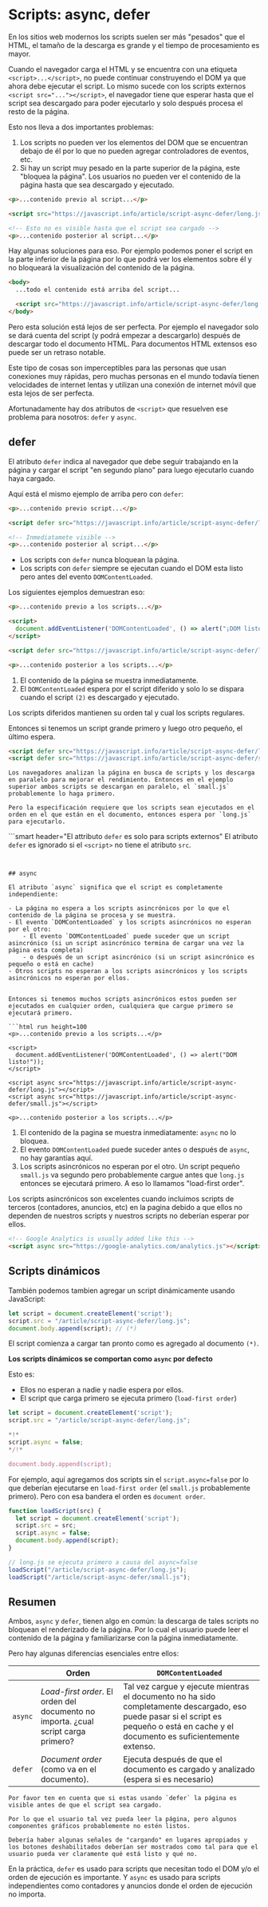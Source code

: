 
# Scripts: async, defer

En los sitios web modernos los scripts suelen ser más "pesados" que el HTML, el tamaño de la descarga es grande y el tiempo de procesamiento es mayor.

Cuando el navegador carga el HTML y se encuentra con una etiqueta `<script>...</script>`, no puede continuar construyendo el DOM ya que ahora debe ejecutar el script. Lo mismo sucede con los scripts externos `<script src="..."></script>`, el navegador tiene que esperar hasta que el script sea descargado para poder ejecutarlo y solo después procesa el resto de la página.   

Esto nos lleva a dos importantes problemas:

1. Los scripts no pueden ver los elementos del DOM que se encuentran debajo de él por lo que no pueden agregar controladores de eventos, etc.
2. Si hay un script muy pesado en la parte superior de la página, este "bloquea la página". Los usuarios no pueden ver el contenido de la página hasta que sea descargado y ejecutado.

```html run height=100
<p>...contenido previo al script...</p>

<script src="https://javascript.info/article/script-async-defer/long.js?speed=1"></script>

<!-- Esto no es visible hasta que el script sea cargado -->
<p>...contenido posterior al script...</p>
```

Hay algunas soluciones para eso. Por ejemplo podemos poner el script en la parte inferior de la página por lo que podrá ver los elementos sobre él y no bloqueará la visualización del contenido de la página.

```html
<body>
  ...todo el contenido está arriba del script...

  <script src="https://javascript.info/article/script-async-defer/long.js?speed=1"></script>
</body>
```

Pero esta solución está lejos de ser perfecta. Por ejemplo el navegador solo se dará cuenta del script (y podrá empezar a descargarlo) después de descargar todo el documento HTML. Para documentos HTML extensos eso puede ser un retraso notable.

Este tipo de cosas son imperceptibles para las personas que usan conexiones muy rápidas, pero muchas personas en el mundo todavía tienen velocidades de internet lentas y utilizan una conexión de internet móvil que esta lejos de ser perfecta.

Afortunadamente hay dos atributos de `<script>` que resuelven ese problema para nosotros: `defer` y `async`.

## defer

El atributo `defer` indica al navegador que debe seguir trabajando en la página y cargar el script "en segundo plano" para luego ejecutarlo cuando haya cargado.

Aquí está el mismo ejemplo de arriba pero con `defer`:

```html run height=100
<p>...contenido previo script...</p>

<script defer src="https://javascript.info/article/script-async-defer/long.js?speed=1"></script>

<!-- Inmediatamete visible -->
<p>...contenido posterior al script...</p>
```

- Los scripts con `defer` nunca bloquean la página.
- Los scripts con `defer` siempre se ejecutan cuando el DOM esta listo pero antes del evento `DOMContentLoaded`.

Los siguientes ejemplos demuestran eso:

```html run height=100
<p>...contenido previo a los scripts...</p>

<script>
  document.addEventListener('DOMContentLoaded', () => alert("¡DOM listo después del defer!")); // (2)
</script>

<script defer src="https://javascript.info/article/script-async-defer/long.js?speed=1"></script>

<p>...contenido posterior a los scripts...</p>
```

1. El contenido de la página se muestra inmediatamente.
2. El `DOMContentLoaded` espera por el script diferido y solo lo se dispara cuando el script `(2)` es descargado y ejecutado.

Los scripts diferidos mantienen su orden tal y cual los scripts regulares.

Entonces si tenemos un script grande primero y luego otro pequeño, el último espera.

```html
<script defer src="https://javascript.info/article/script-async-defer/long.js"></script>
<script defer src="https://javascript.info/article/script-async-defer/small.js"></script>
```

```smart header="El script pequeño se descarga primero y se ejecuta segundo"
Los navegadores analizan la página en busca de scripts y los descarga en paralelo para mejorar el rendimiento. Entonces en el ejemplo superior ambos scripts se descargan en paralelo, el `small.js` probablemente lo haga primero.

Pero la especificación requiere que los scripts sean ejecutados en el orden en el que están en el documento, entonces espera por `long.js` para ejecutarlo.
```

```smart header="El attributo `defer` es solo para scripts externos"
El atributo `defer` es ignorado si el `<script>` no tiene el atributo `src`.
```


## async

El atributo `async` significa que el script es completamente independiente:

- La página no espera a los scripts asincrónicos por lo que el contenido de la página se procesa y se muestra.
- El evento `DOMContentLoaded` y los scripts asincrónicos no esperan por el otro:
    - El evento `DOMContentLoaded` puede suceder que un script asincrónico (si un script asincrónico termina de cargar una vez la página esta completa)
    - o después de un script asincrónico (si un script asincrónico es pequeño o está en cache)
- Otros scripts no esperan a los scripts asincrónicos y los scripts asincrónicos no esperan por ellos.


Entonces si tenemos muchos scripts asincrónicos estos pueden ser ejecutados en cualquier orden, cualquiera que cargue primero se ejecutará primero.

```html run height=100
<p>...contenido previo a los scripts...</p>

<script>
  document.addEventListener('DOMContentLoaded', () => alert("DOM listo!"));
</script>

<script async src="https://javascript.info/article/script-async-defer/long.js"></script>
<script async src="https://javascript.info/article/script-async-defer/small.js"></script>

<p>...contenido posterior a los scripts...</p>
```

1. El contenido de la pagina se muestra inmediatamente: `async` no lo bloquea.
2. El evento `DOMContentLoaded` puede suceder antes o después de `async`, no hay garantías aquí.
3. Los scripts asincrónicos no esperan por el otro. Un script pequeño `small.js` va segundo pero probablemente cargue antes que `long.js` entonces se ejecutará primero. A eso lo llamamos "load-first order".

Los scripts asincrónicos son excelentes cuando incluimos scripts de terceros (contadores, anuncios, etc) en la pagina debido a que ellos no dependen de nuestros scripts y nuestros scripts no deberían esperar por ellos.

```html
<!-- Google Analytics is usually added like this -->
<script async src="https://google-analytics.com/analytics.js"></script>
```


## Scripts dinámicos

También podemos tambien agregar un script dinámicamente usando JavaScript:

```js run
let script = document.createElement('script');
script.src = "/article/script-async-defer/long.js";
document.body.append(script); // (*)
```

El script comienza a cargar tan pronto como es agregado al documento `(*)`.

**Los scripts dinámicos se comportan como `async` por defecto**

Esto es:
- Ellos no esperan a nadie y nadie espera por ellos.
- El script que carga primero se ejecuta primero (`load-first order`)


```js run
let script = document.createElement('script');
script.src = "/article/script-async-defer/long.js";

*!*
script.async = false;
*/!*

document.body.append(script);
```

For ejemplo, aquí agregamos dos scripts sin el `script.async=false` por lo que deberían ejecutarse en `load-first order` (el `small.js` probablemente primero). Pero con esa bandera el orden es `document order`.

```js run
function loadScript(src) {
  let script = document.createElement('script');
  script.src = src;
  script.async = false;
  document.body.append(script);
}

// long.js se ejecuta primero a causa del async=false
loadScript("/article/script-async-defer/long.js");
loadScript("/article/script-async-defer/small.js");
```


## Resumen

Ambos, `async` y `defer`, tienen algo en común: la descarga de tales scripts no bloquean el renderizado de la página. Por lo cual el usuario puede leer el contenido de la página y familiarizarse con la página inmediatamente.

Pero hay algunas diferencias esenciales entre ellos:

|         | Orden | `DOMContentLoaded` |
|---------|---------|---------|
| `async` | *Load-first order*. El orden del documento no importa. ¿cual script carga primero? | Tal vez cargue y ejecute mientras el documento no ha sido completamente descargado, eso puede pasar si el script es pequeño o está en cache y el documento es suficientemente extenso. |
| `defer` | *Document order* (como va en el documento). |  Ejecuta después de que el documento es cargado y analizado (espera si es necesario) |

```warn header="La página sin scripts debe ser utilizable"
Por favor ten en cuenta que si estas usando `defer` la página es visible antes de que el script sea cargado.

Por lo que el usuario tal vez pueda leer la página, pero algunos componentes gráficos probablemente no estén listos.

Debería haber algunas señales de "cargando" en lugares apropiados y los botones deshabilitados deberían ser mostrados como tal para que el usuario pueda ver claramente qué está listo y qué no.
```

En la práctica, `defer` es usado para scripts que necesitan todo el DOM y/o el orden de ejecución es importante. Y `async` es usado para scripts independientes como contadores y anuncios donde el orden de ejecución no importa.
